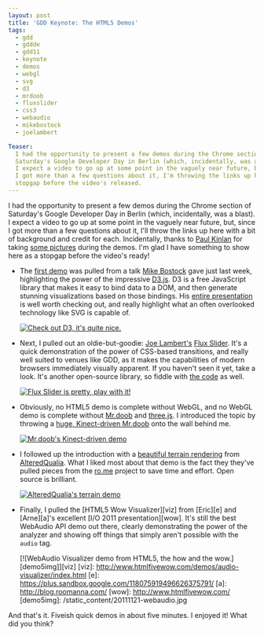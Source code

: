 ```yaml
---
layout: post
title: 'GDD Keynote: The HTML5 Demos'
tags:
  - gdd
  - gddde
  - gdd11
  - keynote
  - demos
  - webgl
  - svg
  - d3
  - mrdoob
  - fluxslider
  - css3
  - webaudio
  - mikebostock
  - joelambert

Teaser:
  I had the opportunity to present a few demos during the Chrome section of 
  Saturday's Google Developer Day in Berlin (which, incidentally, was a blast).
  I expect a video to go up at some point in the vaguely near future, but, since
  I got more than a few questions about it, I'm throwing the links up here as a
  stopgap before the video's released.
---
```

I had the opportunity to present a few demos during the Chrome section of 
Saturday's Google Developer Day in Berlin (which, incidentally, was a blast).
I expect a video to go up at some point in the vaguely near future, but, since
I got more than a few questions about it, I'll throw the links up here with a
bit of background and credit for each. Incidentally, thanks to [Paul
Kinlan][paul] for taking [some pictures][pics] during the demos. I'm glad I have
something to show here as a stopgap before the video's ready!

[paul]: https://plus.google.com/116059998563577101552/
[pics]: https://plus.google.com/116059998563577101552/posts/18W2deUiGkB

* The [first demo][demo1] was pulled from a talk [Mike Bostock][bostock] gave
  just last week, highlighting the power of the impressive [D3.js][d3]. D3 is a
  free JavaScript library that makes it easy to bind data to a DOM, and then
  generate stunning visualizations based on those bindings. His [entire
  presentation][pres1] is well worth checking out, and really highlight what an
  often overlooked technology like SVG is capable of.

  [![Check out D3, it's quite nice.][demo1img]][d3]

[demo1]: http://mbostock.github.com/d3/talk/20111116/transitions.html
[bostock]: http://bost.ocks.org/mike/
[d3]: http://mbostock.github.com/d3/
[pres1]: http://mbostock.github.com/d3/talk/20111116/#0
[demo1img]: /static_content/20111121-d3.jpg

* Next, I pulled out an oldie-but-goodie: [Joe Lambert's][joe] [Flux
  Slider][flux]. It's a quick demonstration of the power of CSS-based
  transitions, and really well suited to venues like GDD, as it makes the
  capabilities of modern browsers immediately visually apparent. If you haven't
  seen it yet, take a look. It's another open-source library, so fiddle with
  [the code][code] as well.

  [![Flux Slider is pretty, play with it!][demo3img]][flux]

[joe]: http://blog.joelambert.co.uk/
[flux]: http://www.joelambert.co.uk/flux/transgallery.html
[code]: https://github.com/joelambert/Flux-Slider/tree/master/js/src
[demo3img]: /static_content/20111121-fluxslider.jpg

* Obviously, no HTML5 demo is complete without WebGL, and no WebGL demo is
  complete without [Mr.doob][mr] and [three.js][three]. I introduced the topic
  by throwing a [huge, Kinect-driven Mr.doob][kinect] onto the wall behind me.

  [![Mr.doob's Kinect-driven demo][demo3img]][kinect]

[mr]: http://mrdoob.com/
[three]: http://mrdoob.github.com/three.js/
[kinect]: http://mrdoob.com/lab/javascript/webgl/kinect/
[demo3img]: /static_content/20111121-mrdoob.jpg

* I followed up the introduction with a [beautiful terrain rendering][terrain]
  from [AlteredQualia][altered]. What I liked most about that demo is the fact
  they they've pulled pieces from the [ro.me][rome] project to save time and
  effort. Open source is brilliant.

  [![AlteredQualia's terrain demo][demo4img]][terrain]

[terrain]: http://alteredqualia.com/three/examples/webgl_terrain_dynamic.html
[altered]: http://alteredqualia.com/
[rome]: http://ro.me/
[demo4img]: /static_content/20111121-terrain.jpg

* Finally, I pulled the [HTML5 Wow Visualizer][viz] from [Eric][e] and
  [Arne][a]'s excellent [I/O 2011 presentation][wow]. It's still the best
  WebAudio API demo out there, clearly demonstrating the power of the analyzer
  and showing off things that simply aren't possible with the `audio` tag.

  [![WebAudio Visualizer demo from HTML5, the how and the wow.][demo5img]][viz]
[viz]: http://www.htmlfivewow.com/demos/audio-visualizer/index.html
[e]: https://plus.sandbox.google.com/118075919496626375791/
[a]: http://blog.roomanna.com/
[wow]: http://www.htmlfivewow.com/
[demo5img]: /static_content/20111121-webaudio.jpg

And that's it. Fiveish quick demos in about five minutes. I enjoyed it! What did
you think?

